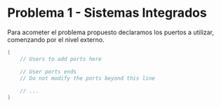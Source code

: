 # Problema 1 - Sistemas Integrados
Para acometer el problema propuesto declaramos los puertos a utilizar, comenzando por el nivel externo.

```verilog
(
	// Users to add ports here

	// User ports ends
	// Do not modify the ports beyond this line
    
    // ...
)
```